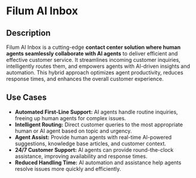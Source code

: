 # Filum AI Inbox

## Description
Filum AI Inbox is a cutting-edge **contact center solution where human agents seamlessly collaborate with AI agents** to deliver efficient and effective customer service. It streamlines incoming customer inquiries, intelligently routes them, and empowers agents with AI-driven insights and automation. This hybrid approach optimizes agent productivity, reduces response times, and enhances the overall customer experience.

## Use Cases
* **Automated First-Line Support:** AI agents handle routine inquiries, freeing up human agents for complex issues.
* **Intelligent Routing:** Direct customer queries to the most appropriate human or AI agent based on topic and urgency.
* **Agent Assist:** Provide human agents with real-time AI-powered suggestions, knowledge base articles, and customer context.
* **24/7 Customer Support:** AI agents can provide round-the-clock assistance, improving availability and response times.
* **Reduced Handling Time:** AI automation and assistance help agents resolve issues more quickly and efficiently.
